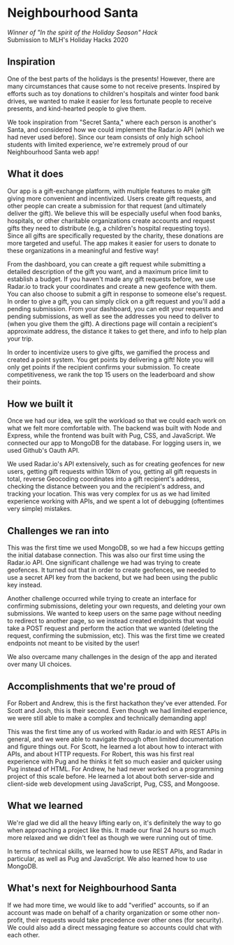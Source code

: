 # Neighbourhood Santa
_Winner of "In the spirit of the Holiday Season" Hack_  
Submission to MLH's Holiday Hacks 2020
## Inspiration
One of the best parts of the holidays is the presents! However, there are many circumstances that cause some to not receive presents. Inspired by efforts such as toy donations to children's hospitals and winter food bank drives, we wanted to make it easier for less fortunate people to receive presents, and kind-hearted people to give them.

We took inspiration from "Secret Santa," where each person is another's Santa, and considered how we could implement the Radar.io API (which we had never used before). Since our team consists of only high school students with limited experience, we're extremely proud of our Neighbourhood Santa web app!

## What it does
Our app is a gift-exchange platform, with multiple features to make gift giving more convenient and incentivized. Users create gift requests, and other people can create a submission for that request (and ultimately deliver the gift). We believe this will be especially useful when food banks, hospitals, or other charitable organizations create accounts and request gifts they need to distribute (e.g, a children's hospital requesting toys). Since all gifts are specifically requested by the charity, these donations are more targeted and useful. The app makes it easier for users to donate to these organizations in a meaningful and festive way!

From the dashboard, you can create a gift request while submitting a detailed description of the gift you want, and a maximum price limit to establish a budget. If you haven't made any gift requests before, we use Radar.io to track your coordinates and create a new geofence with them. You can also choose to submit a gift in response to someone else's request. In order to give a gift, you can simply click on a gift request and you'll add a pending submission. From your dashboard, you can edit your requests and pending submissions, as well as see the addresses you need to deliver to (when you give them the gift). A directions page will contain a recipient's approximate address, the distance it takes to get there, and info to help plan your trip.

In order to incentivize users to give gifts, we gamified the process and created a point system. You get points by delivering a gift! Note you will only get points if the recipient confirms your submission. To create competitiveness, we rank the top 15 users on the leaderboard and show their points.

## How we built it
Once we had our idea, we split the workload so that we could each work on what we felt more comfortable with. The backend was built with Node and Express, while the frontend was built with Pug, CSS, and JavaScript. We connected our app to MongoDB for the database. For logging users in, we used Github's Oauth API.

We used Radar.io's API extensively, such as for creating geofences for new users, getting gift requests within 10km of you, getting all gift requests in total, reverse Geocoding coordinates into a gift recipient's address, checking the distance between you and the recipient's address, and tracking your location. This was very complex for us as we had limited experience working with APIs, and we spent a lot of debugging (oftentimes very simple) mistakes.

## Challenges we ran into
This was the first time we used MongoDB, so we had a few hiccups getting the initial database connection. This was also our first time using the Radar.io API. One significant challenge we had was trying to create geofences. It turned out that in order to create geofences, we needed to use a secret API key from the backend, but we had been using the public key instead.

Another challenge occurred while trying to create an interface for confirming submissions, deleting your own requests, and deleting your own submissions. We wanted to keep users on the same page without needing to redirect to another page, so we instead created endpoints that would take a POST request and perform the action that we wanted (deleting the request, confirming the submission, etc). This was the first time we created endpoints not meant to be visited by the user!

We also overcame many challenges in the design of the app and iterated over many UI choices.

## Accomplishments that we're proud of
For Robert and Andrew, this is the first hackathon they've ever attended. For Scott and Josh, this is their second. Even though we had limited experience, we were still able to make a complex and technically demanding app!

This was the first time any of us worked with Radar.io and with REST APIs in general, and we were able to navigate through often limited documentation and figure things out. For Scott, he learned a lot about how to interact with APIs, and about HTTP requests. For Robert, this was his first real experience with Pug and he thinks it felt so much easier and quicker using Pug instead of HTML. For Andrew, he had never worked on a programming project of this scale before. He learned a lot about both server-side and client-side web development using JavaScript, Pug, CSS, and Mongoose.

## What we learned
We're glad we did all the heavy lifting early on, it's definitely the way to go when approaching a project like this. It made our final 24 hours so much more relaxed and we didn't feel as though we were running out of time.

In terms of technical skills, we learned how to use REST APIs, and Radar in particular, as well as Pug and JavaScript. We also learned how to use MongoDB.

## What's next for Neighbourhood Santa
If we had more time, we would like to add "verified" accounts, so if an account was made on behalf of a charity organization or some other non-profit, their requests would take precedence over other ones (for security). We could also add a direct messaging feature so accounts could chat with each other.
